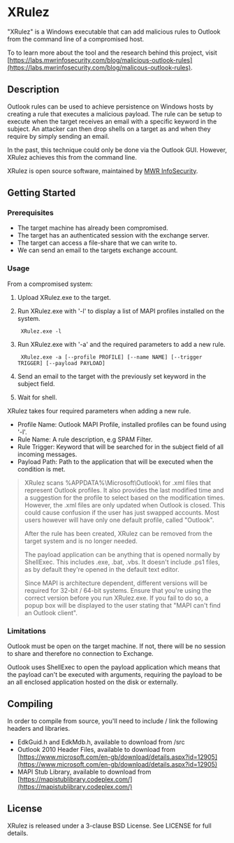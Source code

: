 # XRulez
"XRulez" is a Windows executable that can add malicious rules to Outlook from the command line of a compromised host.

To to learn more about the tool and the research behind this project, visit [https://labs.mwrinfosecurity.com/blog/malicious-outlook-rules](https://labs.mwrinfosecurity.com/blog/malicous-outlook-rules).

## Description
Outlook rules can be used to achieve persistence on Windows hosts by creating a rule that executes a malicious payload. The rule can be setup to execute when the target receives an email with a specific keyword in the subject. An attacker can then drop shells on a target as and when they require by simply sending an email.

In the past, this technique could only be done via the Outlook GUI. However, XRulez achieves this from the command line.

XRulez is open source software, maintained by [MWR InfoSecurity](https://www.mwrinfosecurity.com/).

## Getting Started
### Prerequisites
- The target machine has already been compromised.
- The target has an authenticated session with the exchange server.
- The target can access a file-share that we can write to.
- We can send an email to the targets exchange account.

### Usage
From a compromised system:

1. Upload XRulez.exe to the target.

2. Run XRulez.exe with '-l' to display a list of MAPI profiles installed on the system.

		XRulez.exe -l
3. Run XRulez.exe with '-a' and the required parameters to add a new rule.

		XRulez.exe -a [--profile PROFILE] [--name NAME] [--trigger TRIGGER] [--payload PAYLOAD]

4. Send an email to the target with the previously set keyword in the subject field.
5. Wait for shell.

XRulez takes four required parameters when adding a new rule. 

- Profile Name: Outlook MAPI Profile, installed profiles can be found using '-l'.
- Rule Name:  A rule description, e.g SPAM Filter.
- Rule Trigger: Keyword that will be searched for in the subject field of all incoming messages.
- Payload Path: Path to the application that will be executed when the condition is met.

> XRulez scans %APPDATA%\Microsoft\Outlook\ for .xml files that represent Outlook profiles. It also provides the last modified time and a suggestion for the profile to select based on the modification times. However, the .xml files are only updated when Outlook is closed. This could cause confusion if the user has just swapped accounts. Most users however will have only one default profile, called "Outlook".
> 
> After the rule has been created, XRulez can be removed from the target system and is no longer needed.
> 
> The payload application can be anything that is opened normally by ShellExec. This includes .exe, .bat, .vbs. It doesn't include .ps1 files, as by default they're opened in the default text editor.
> 
> Since MAPI is architecture dependent, different versions will be required for 32-bit / 64-bit systems. Ensure that you're using the correct version before you run XRulez.exe. If you fail to do so, a popup box will be displayed to the user stating that "MAPI can't find an Outlook client".

### Limitations
Outlook must be open on the target machine. If not, there will be no session to share and therefore no connection to Exchange.

Outlook uses ShellExec to open the payload application which means that the payload can't be executed with arguments, requiring the payload to be an all enclosed application hosted on the disk or externally.
## Compiling
In order to compile from source, you'll need to include / link the following headers and libraries.
- EdkGuid.h and EdkMdb.h, available to download from /src
- Outlook 2010 Header Files, available to download from [https://www.microsoft.com/en-gb/download/details.aspx?id=12905](https://www.microsoft.com/en-gb/download/details.aspx?id=12905)
- MAPI Stub Library, available to download from [https://mapistublibrary.codeplex.com/](https://mapistublibrary.codeplex.com/)

## License
XRulez is released under a 3-clause BSD License. See LICENSE for full details.
